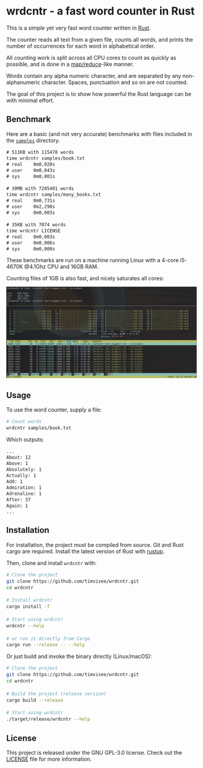 # wrdcntr - a fast word counter in Rust
This is a simple yet very fast word counter written in [Rust][rust].

The counter reads all text from a given file, counts all words,
and prints the number of occurrences for each word in alphabetical order.

All counting work is split across all CPU cores to count as quickly as possible,
and is done in a [map/reduce][mapreduce]-like manner.

Words contain any alpha numeric character, and are separated by any
non-alphanumeric character. Spaces, punctuation and so on are not counted.

The goal of this project is to show how powerful the Rust language can be with
minimal effort.

## Benchmark
Here are a basic (and not very accurate) benchmarks with files included in the
[`samples`](samples/) directory.

```
# 511KB with 115478 words
time wrdcntr samples/book.txt
# real    0m0,020s
# user    0m0,043s
# sys     0m0,001s

# 30MB with 7205401 words
time wrdcntr samples/many_books.txt
# real    0m0,731s
# user    0m2,290s
# sys     0m0,003s

# 35KB with 7074 words
time wrdcntr LICENSE
# real    0m0,003s
# user    0m0,006s
# sys     0m0,000s

```

These benchmarks are run on a machine running Linux with a
4-core i5-4670K @4.1Ghz CPU and 16GB RAM.

Counting files of 1GB is also fast, and nicely saturates all cores:

![Counting 1GB of words on a 32-core server](cpu-usage.png)

## Usage
To use the word counter, supply a file:
```bash
# Count words
wrdcntr samples/book.txt
```

Which outputs:

```
...
About: 12
Above: 1
Absolutely: 1
Actually: 1
Add: 1
Admiration: 1
Adrenaline: 1
After: 37
Again: 1
...
```

## Installation
For installation, the project must be compiled from source.
Git and Rust cargo are required.
Install the latest version of Rust with [rustup][rustup].

Then, clone and install `wrdcntr` with:

```bash
# Clone the project
git clone https://github.com/timvisee/wrdcntr.git
cd wrdcntr

# Install wrdcntr
cargo install -f

# Start using wrdcntr
wrdcntr --help

# or run it directly from Cargo
cargo run --release -- --help
```

Or just build and invoke the binary directly (Linux/macOS):

```bash
# Clone the project
git clone https://github.com/timvisee/wrdcntr.git
cd wrdcntr

# Build the project (release version)
cargo build --release

# Start using wrdcntr
./target/release/wrdcntr --help
```

## License
This project is released under the GNU GPL-3.0 license.
Check out the [LICENSE](LICENSE) file for more information.


[rust]: https://rust-lang.org/
[rustup]: https://rustup.rs/
[mapreduce]: https://en.wikipedia.org/wiki/MapReduce
